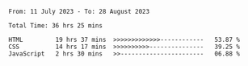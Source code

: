 <!--START_SECTION:waka-->

```all_time
From: 11 July 2023 - To: 28 August 2023

Total Time: 36 hrs 25 mins

HTML         19 hrs 37 mins  >>>>>>>>>>>>>------------   53.87 %
CSS          14 hrs 17 mins  >>>>>>>>>>---------------   39.25 %
JavaScript   2 hrs 30 mins   >>-----------------------   06.88 %
```

<!--END_SECTION:waka-->
